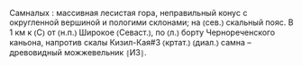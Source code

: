 ---
---

Самналых
: массивная лесистая гора, неправильный конус с округленной вершиной и пологими склонами; на ⦅сев.⦆ скальный пояс. В 1 км к ⦅С⦆ от ⦅н.п.⦆ Широкое ⦅Севаст.⦆, по ⦅л.⦆ борту Чернореченского каньона, напротив скалы Кизил-Кая#3 ⦅кртат.⦆ ⦅диал.⦆ самна – древовидный можжевельник ⦃И3⦄.
